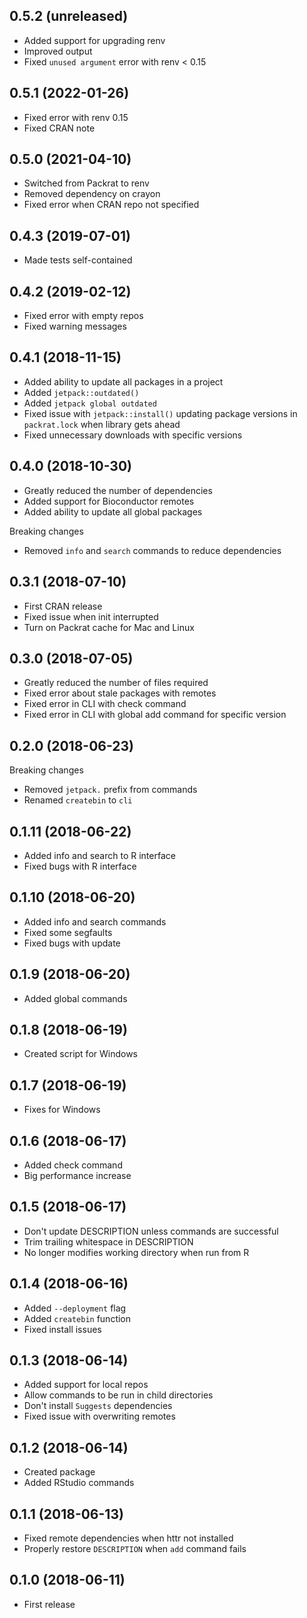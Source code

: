 ## 0.5.2 (unreleased)

- Added support for upgrading renv
- Improved output
- Fixed `unused argument` error with renv < 0.15

## 0.5.1 (2022-01-26)

- Fixed error with renv 0.15
- Fixed CRAN note

## 0.5.0 (2021-04-10)

- Switched from Packrat to renv
- Removed dependency on crayon
- Fixed error when CRAN repo not specified

## 0.4.3 (2019-07-01)

- Made tests self-contained

## 0.4.2 (2019-02-12)

- Fixed error with empty repos
- Fixed warning messages

## 0.4.1 (2018-11-15)

- Added ability to update all packages in a project
- Added `jetpack::outdated()`
- Added `jetpack global outdated`
- Fixed issue with `jetpack::install()` updating package versions in `packrat.lock` when library gets ahead
- Fixed unnecessary downloads with specific versions

## 0.4.0 (2018-10-30)

- Greatly reduced the number of dependencies
- Added support for Bioconductor remotes
- Added ability to update all global packages

Breaking changes

- Removed `info` and `search` commands to reduce dependencies

## 0.3.1 (2018-07-10)

- First CRAN release
- Fixed issue when init interrupted
- Turn on Packrat cache for Mac and Linux

## 0.3.0 (2018-07-05)

- Greatly reduced the number of files required
- Fixed error about stale packages with remotes
- Fixed error in CLI with check command
- Fixed error in CLI with global add command for specific version

## 0.2.0 (2018-06-23)

Breaking changes

- Removed `jetpack.` prefix from commands
- Renamed `createbin` to `cli`

## 0.1.11 (2018-06-22)

- Added info and search to R interface
- Fixed bugs with R interface

## 0.1.10 (2018-06-20)

- Added info and search commands
- Fixed some segfaults
- Fixed bugs with update

## 0.1.9 (2018-06-20)

- Added global commands

## 0.1.8 (2018-06-19)

- Created script for Windows

## 0.1.7 (2018-06-19)

- Fixes for Windows

## 0.1.6 (2018-06-17)

- Added check command
- Big performance increase

## 0.1.5 (2018-06-17)

- Don't update DESCRIPTION unless commands are successful
- Trim trailing whitespace in DESCRIPTION
- No longer modifies working directory when run from R

## 0.1.4 (2018-06-16)

- Added `--deployment` flag
- Added `createbin` function
- Fixed install issues

## 0.1.3 (2018-06-14)

- Added support for local repos
- Allow commands to be run in child directories
- Don't install `Suggests` dependencies
- Fixed issue with overwriting remotes

## 0.1.2 (2018-06-14)

- Created package
- Added RStudio commands

## 0.1.1 (2018-06-13)

- Fixed remote dependencies when httr not installed
- Properly restore `DESCRIPTION` when `add` command fails

## 0.1.0 (2018-06-11)

- First release
